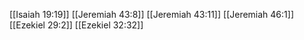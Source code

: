 [[Isaiah 19:19]]
[[Jeremiah 43:8]]
[[Jeremiah 43:11]]
[[Jeremiah 46:1]]
[[Ezekiel 29:2]]
[[Ezekiel 32:32]]

